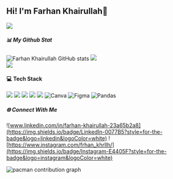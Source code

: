 ## Hi! I'm Farhan Khairullah👋

![](https://media1.tenor.com/m/ZpeNsM7u9fsAAAAC/chika-fujiwara-kaguya-sama.gif&align=center)

##### 📊 My Github Stat
![Farhan Khairullah GitHub stats](https://github-readme-stats.vercel.app/api?username=popiyyy&show_icons=true&theme=radical&align=center)
![](https://nirzak-streak-stats.vercel.app/?user=popiyyy&theme=radical&hide_border=false&align=center)<br/>
![](https://github-readme-stats.vercel.app/api/top-langs/?username=popiyyy&theme=radical&hide_border=false&include_all_commits=false&count_private=false&layout=compact&align=center)


#### 💻 Tech Stack
![](https://img.shields.io/badge/HTML5-E34F26?style=for-the-badge&logo=html5&logoColor=white)
![](https://img.shields.io/badge/CSS3-1572B6?style=for-the-badge&logo=css3&logoColor=white)
![](https://img.shields.io/badge/JavaScript-323330?style=for-the-badge&logo=javascript&logoColor=F7DF1E)
![](https://img.shields.io/badge/C%2B%2B-00599C?style=for-the-badge&logo=c%2B%2B&logoColor=white)
![](https://img.shields.io/badge/Python-FFD43B?style=for-the-badge&logo=python&logoColor=blue)
![Canva](https://img.shields.io/badge/Canva-%2300C4CC.svg?style=for-the-badge&logo=Canva&logoColor=white) 
![Figma](https://img.shields.io/badge/figma-%23F24E1E.svg?style=for-the-badge&logo=figma&logoColor=white) 
![Pandas](https://img.shields.io/badge/pandas-%23150458.svg?style=for-the-badge&logo=pandas&logoColor=white)


##### 🌐 Connect With Me
![www.linkedin.com/in/farhan-khairullah-23a65b2a8](https://img.shields.io/badge/LinkedIn-0077B5?style=for-the-badge&logo=linkedin&logoColor=white)
![https://www.instagram.com/frhan_khrllh/](https://img.shields.io/badge/Instagram-E4405F?style=for-the-badge&logo=instagram&logoColor=white)

<picture>
  <source media="(prefers-color-scheme: dark)" srcset="https://raw.githubusercontent.com/popiyyy/popiyyy/output/pacman-contribution-graph-dark.svg">
  <source media="(prefers-color-scheme: light)" srcset="https://raw.githubusercontent.com/popiyyy/popiyyy/output/pacman-contribution-graph.svg">
  <img alt="pacman contribution graph" src="https://raw.githubusercontent.com/popiyyy/popiyyy/output/pacman-contribution-graph.svg">
</picture>

